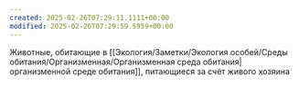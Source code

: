 ```yaml
---
created: 2025-02-26T07:29:11.1111+00:00
modified: 2025-02-26T07:29:59.5959+00:00
---
```

Животные, обитающие в [[Экология/Заметки/Экология особей/Среды обитания/Организменная/Организменная среда обитания|организменной среде обитания]], питающиеся за счёт живого хозяина